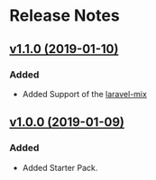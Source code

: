 
# Release Notes

## [v1.1.0 (2019-01-10)](https://github.com/rumur/pimpled)

### Added
- Added Support of the [laravel-mix](https://github.com/JeffreyWay/laravel-mix)

## [v1.0.0 (2019-01-09)](https://github.com/rumur/pimpled)

### Added
- Added Starter Pack.

